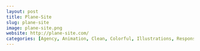 ```yaml
---
layout: post
title: Plane-Site
slug: plane-site
image: plane-site.png
website: http://plane-site.com/
categories: [Agency, Animation, Clean, Colorful, Illustrations, Responsive, Studio]
---
```


